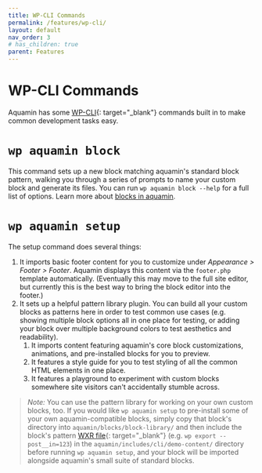 ```yaml
---
title: WP-CLI Commands
permalink: /features/wp-cli/
layout: default
nav_order: 3
# has_children: true
parent: Features
---
```



# WP-CLI Commands

Aquamin has some [WP-CLI](https://developer.wordpress.org/cli/commands/){: target="_blank"} commands built in to make common development tasks easy.

# `wp aquamin block`

This command sets up a new block matching aquamin's standard block pattern, walking you through a series of prompts to name your custom block and generate its files. You can run `wp aquamin block --help` for a full list of options. Learn more about [blocks in aquamin](/features/block-configuration/).

# `wp aquamin setup`
 
The setup command does several things:

1. It imports basic footer content for you to customize under _Appearance > Footer > Footer_. Aquamin displays this content via the `footer.php` template automatically. (Eventually this may move to the full site editor, but currently this is the best way to bring the block editor into the footer.)
2. It sets up a helpful pattern library plugin. You can build all your custom blocks as patterns here in order to test common use cases (e.g. showing multiple block options all in one place for testing, or adding your block over multiple background colors to test aesthetics and readability).
   1. It imports content featuring aquamin's core block customizations, animations, and pre-installed blocks for you to preview.
   2. It features a style guide for you to test styling of all the common HTML elements in one place.
   3. It features a playground to experiment with custom blocks somewhere site visitors can't accidentally stumble across. 

> _Note:_ You can use the pattern library for working on your own custom blocks, too. If you would like `wp aquamin setup` to pre-install some of your own aquamin-compatible blocks, simply copy that block's directory into `aquamin/blocks/block-library/` and then include the block's pattern [WXR file](https://developer.wordpress.org/cli/commands/export/){: target="_blank"} (e.g. `wp export --post__in=123`) in the `aquamin/includes/cli/demo-content/` directory before running `wp aquamin setup`, and your block will be imported alongside aquamin's small suite of standard blocks.
